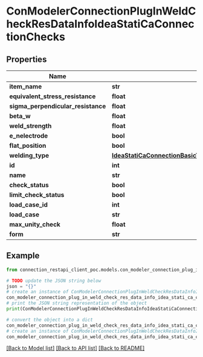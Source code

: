 # ConModelerConnectionPlugInWeldCheckResDataInfoIdeaStatiCaConnectionChecks


## Properties

Name | Type | Description | Notes
------------ | ------------- | ------------- | -------------
**item_name** | **str** |  | [optional] 
**equivalent_stress_resistance** | **float** |  | [optional] 
**sigma_perpendicular_resistance** | **float** |  | [optional] 
**beta_w** | **float** |  | [optional] 
**weld_strength** | **float** |  | [optional] 
**e_nelectrode** | **bool** |  | [optional] 
**flat_position** | **bool** |  | [optional] 
**welding_type** | [**IdeaStatiCaConnectionBasicTypesDataWeldingTypeSNIPCIBasicTypes**](IdeaStatiCaConnectionBasicTypesDataWeldingTypeSNIPCIBasicTypes.md) |  | [optional] 
**id** | **int** |  | [optional] 
**name** | **str** |  | [optional] 
**check_status** | **bool** |  | [optional] 
**limit_check_status** | **bool** |  | [optional] 
**load_case_id** | **int** |  | [optional] 
**load_case** | **str** |  | [optional] 
**max_unity_check** | **float** |  | [optional] 
**form** | **str** |  | [optional] 

## Example

```python
from connection_restapi_client_poc.models.con_modeler_connection_plug_in_weld_check_res_data_info_idea_stati_ca_connection_checks import ConModelerConnectionPlugInWeldCheckResDataInfoIdeaStatiCaConnectionChecks

# TODO update the JSON string below
json = "{}"
# create an instance of ConModelerConnectionPlugInWeldCheckResDataInfoIdeaStatiCaConnectionChecks from a JSON string
con_modeler_connection_plug_in_weld_check_res_data_info_idea_stati_ca_connection_checks_instance = ConModelerConnectionPlugInWeldCheckResDataInfoIdeaStatiCaConnectionChecks.from_json(json)
# print the JSON string representation of the object
print(ConModelerConnectionPlugInWeldCheckResDataInfoIdeaStatiCaConnectionChecks.to_json())

# convert the object into a dict
con_modeler_connection_plug_in_weld_check_res_data_info_idea_stati_ca_connection_checks_dict = con_modeler_connection_plug_in_weld_check_res_data_info_idea_stati_ca_connection_checks_instance.to_dict()
# create an instance of ConModelerConnectionPlugInWeldCheckResDataInfoIdeaStatiCaConnectionChecks from a dict
con_modeler_connection_plug_in_weld_check_res_data_info_idea_stati_ca_connection_checks_from_dict = ConModelerConnectionPlugInWeldCheckResDataInfoIdeaStatiCaConnectionChecks.from_dict(con_modeler_connection_plug_in_weld_check_res_data_info_idea_stati_ca_connection_checks_dict)
```
[[Back to Model list]](../README.md#documentation-for-models) [[Back to API list]](../README.md#documentation-for-api-endpoints) [[Back to README]](../README.md)


